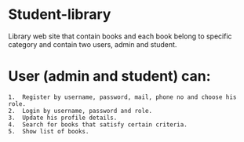 # Student-library
Library web site that contain books and each book belong to specific category and contain two users, admin and student.

  # User (admin and student) can:
    1.	Register by username, password, mail, phone no and choose his role.
    2.	Login by username, password and role.
    3.	Update his profile details.
    4.	Search for books that satisfy certain criteria.
    5.	Show list of books.
